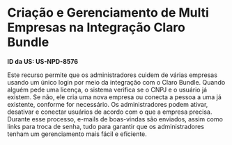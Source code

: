 # Criação e Gerenciamento de Multi Empresas na Integração Claro Bundle

**ID da US: US-NPD-8576**

Este recurso permite que os administradores cuidem de várias empresas usando um único login por meio da integração com o Claro Bundle. Quando alguém pede uma licença, o sistema verifica se o CNPJ e o usuário já existem. Se não, ele cria uma nova empresa ou conecta a pessoa a uma já existente, conforme for necessário. Os administradores podem ativar, desativar e conectar usuários de acordo com o que a empresa precisa. Durante esse processo, e-mails de boas-vindas são enviados, assim como links para troca de senha, tudo para garantir que os administradores tenham um gerenciamento mais fácil e eficiente.